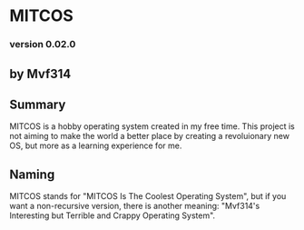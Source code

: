 # MITCOS #

### version 0.02.0 ###

## by Mvf314 ##

## Summary ##

MITCOS is a hobby operating system created in my free time. This project is not aiming to make the world a better place by creating a revoluionary new OS, but more as a learning experience for me.

## Naming ##

MITCOS stands for "MITCOS Is The Coolest Operating System", but if you want a non-recursive version, there is another meaning: "Mvf314's Interesting but Terrible and Crappy Operating System".

